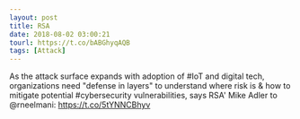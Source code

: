 ```yaml
---
layout: post
title: RSA
date: 2018-08-02 03:00:21
tourl: https://t.co/bABGhyqAQB
tags: [Attack]
---
```

As the attack surface expands with adoption of #IoT and digital tech, organizations need "defense in layers" to  understand where risk is &amp; how to mitigate potential #cybersecurity vulnerabilities, says RSA' Mike Adler to @rneelmani: https://t.co/5tYNNCBhyv